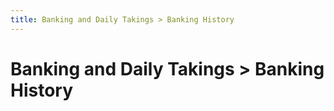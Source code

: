 ```yaml
---
title: Banking and Daily Takings > Banking History
---
```


# Banking and Daily Takings > Banking History
